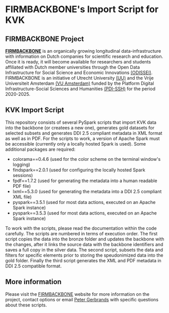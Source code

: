 # FIRMBACKBONE's Import Script for KVK

## FIRMBACKBONE Project

[**FIRMBACKBONE**](https://firmbackbone.nl) is an organically growing longitudinal data-infrastructure with information on Dutch companies for scientific research and education. Once it is ready, it will become available for researchers and students affiliated with Dutch member universities through the Open Data Infrastructure for Social Science and Economic Innovations [(ODISSEI)](https://odissei-data.nl/nl/). FIRMBACKBONE is an initiative of Utrecht University [(UU)](https://www.uu.nl/en) and the Vrije Universiteit Amsterdam [(VU Amsterdam)](https://vu.nl/en) funded by the Platform Digital Infrastructure-Social Sciences and Humanities [(PDI-SSH)](https://pdi-ssh.nl/en/front-page/) for the period 2020-2025.

## KVK Import Script

This repository consists of several PySpark scripts that import KVK data into the backbone (or createes a new one), generates gold datasets for selected subsets and generates DDI 2.5 compliant metadata in XML format as well 
as in PDF. For the scripts to work, a version of Apache Spark must be accessible (currently only a locally hosted Spark is used). Some additional packages are required:

- colorama==0.4.6 (used for the color scheme on the terminal window's logging)
- findspark==2.0.1 (used for configuring the locally hosted Spark sessions)
- fpdf==1.7.2 (used for generating the metadata into a human readable PDF file)
- lxml==5.3.0 (used for generating the metadata into a DDI 2.5 compliant XML file)
- pyspark==3.5.1 (used for most data actions, executed on an Apache Spark instance)
- pyspark==3.5.3 (used for most data actions, executed on an Apache Spark instance)

To work with the scripts, please read the documentation within the code carefully. The scripts are numbered in terms of execution order. The first script copies the data into the bronze folder and updates the backbone with the changes, after it links the source data with the backbone identifiers and saves a full copy in the silver data. The second script, subsets the data and filters for specific elements prior to storing the speudonimized data into the gold folder. Finally the third script generates the XML and PDF metadata in DDI 2.5 compatible format.

## More information

Please visit the [FIRMBACKBONE](https://firmbackbone.nl) website for more information on the project, contact options or email [Peter Gerbrands](https://pgerbrands.github.io/) with specific questions about these scripts.
